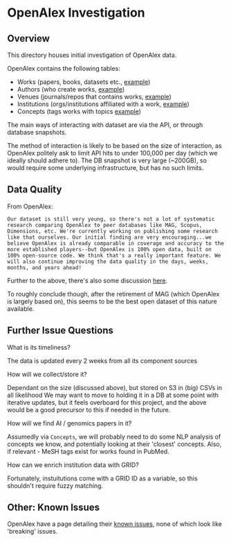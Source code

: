 # OpenAlex Investigation

## Overview

This directory houses initial investigation of OpenAlex data.

OpenAlex contains the following tables:

- Works (papers, books, datasets etc., [example](https://api.openalex.org/works/W2741809807))
- Authors (who create works, [example](https://api.openalex.org/authors/A2208157607))
- Venues (journals/repos that contains works, [example](https://api.openalex.org/venues/V1983995261))
- Institutions (orgs/institutions affiliated with a work, [example](https://openalex.org/I114027177))
- Concepts (tags works with topics [example](https://openalex.org/C2778407487))

The main ways of interacting with dataset are via the API, or through database snapshots.

The method of interaction is likely to be based on the size of interaction, as OpenAlex politely ask to limit API hits to under 100,000 per day (which we ideally should adhere to). The DB snapshot is very large (~200GB), so would require some underlying infrastructure, but has no such limits.

## Data Quality

From OpenAlex:

```
Our dataset is still very young, so there's not a lot of systematic research comparing OpenAlex to peer databases like MAG, Scopus, Dimensions, etc. We're currently working on publishing some research like that ourselves. Our initial finding are very encouraging...we believe OpenAlex is already comparable in coverage and accuracy to the more established players--but OpenAlex is 100% open data, built on 100% open-source code. We think that's a really important feature. We will also continue improving the data quality in the days, weeks, months, and years ahead! 
```

Further to the above, there's also some discussion [here](https://bibliometrie.info/downloads/webinarslides/2022_03_25_Open_Data_Open_Science.pdf).

To roughly conclude though, after the retirement of MAG (which OpenAlex is largely based on), this seems to be the best open dataset of this nature available.

## Further Issue Questions

What is its timeliness?

The data is updated every 2 weeks from all its component sources

How will we collect/store it?

Dependant on the size (discussed above), but stored on S3 in (big) CSVs in all likelihood
We may want to move to holding it in a DB at some point with iterative updates, but it feels overboard for this project, and the above would be a good precursor to this if needed in the future.

How will we find AI / genomics papers in it?

Assumedly via `Concepts`, we will probably need to do some NLP analysis of concepts we know, and potentially looking at their 'closest' concepts.
Also, if relevant - MeSH tags exist for works found in PubMed.

How can we enrich institution data with GRID?

Fortunately, instuitutions come with a GRID ID as a variable, so this shouldn't require fuzzy matching.

## Other: Known Issues

OpenAlex have a page detailing their [known issues](https://docs.openalex.org/known-issues), none of which look like 'breaking' issues.
